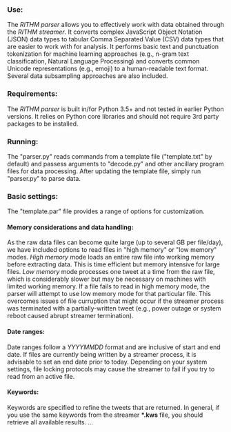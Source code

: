 ### Use:
The *RITHM parser* allows you to effectively work with data obtained through the *RITHM streamer*. It converts complex JavaScript Object Notation (JSON) data types to tabular Comma Separated Value (CSV) data types that are easier to work with for analysis. It performs basic text and punctuation tokenization for machine learning approaches (e.g., n-gram text classification, Natural Language Processing) and converts common Unicode representations (e.g., emoji) to a human-readable text format. Several data subsampling approaches are also included.

### Requirements:
The *RITHM parser* is built in/for Python 3.5+ and not tested in earlier Python versions. It relies on Python core libraries and should not require 3rd party packages to be installed. 

### Running:
The "parser.py" reads commands from a template file ("template.txt" by default) and passess arguments to "decode.py" and other ancillary program files for data processing. After updating the template file, simply run "parser.py" to parse data. 

### Basic settings:
The "template.par" file provides a range of options for customization.  

#### Memory considerations and data handling:
As the raw data files can become quite large (up to several GB per file/day), we have included options to read files in "high memory" or "low memory" modes. *High memory* mode loads an entire raw file into working memory before extracting data. This is time efficient but memory intensive for large files. *Low memory* mode processes one tweet at a time from the raw file, which is considerably slower but may be necessary on machines with limited working memory. If a file fails to read in high memory mode, the parser will attempt to use low memory mode for that particular file. This overcomes issues of file curruption that might occur if the streamer process was terminated with a partially-written tweet (e.g., power outage or system reboot caused abrupt streamer termination). 

#### Date ranges:
Date ranges follow a *YYYYMMDD* format and are inclusive of start and end date. If files are currently being written by a streamer process, it is advisable to set an end date prior to today. Depending on your system settings, file locking protocols may cause the streamer to fail if you try to read from an active file.

#### Keywords:
Keywords are specified to refine the tweets that are returned. In general, if you use the same keywords from the streamer **\*.kws** file, you should retrieve all available results. 
...
